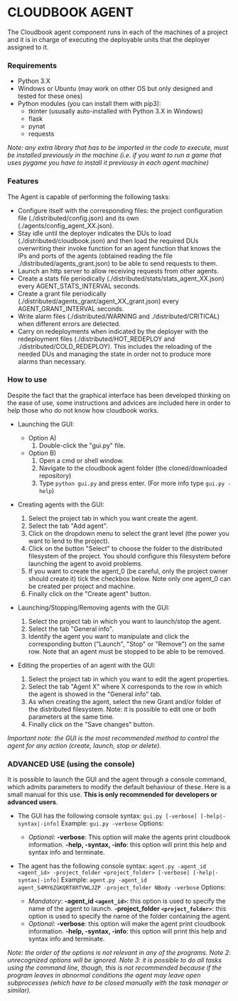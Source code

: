 # CLOUDBOOK AGENT

The Cloudbook agent component runs in each of the machines of a project and it is in charge of executing the deployable units that the deployer assigned to it.


### Requirements

* Python 3.X
* Windows or Ubuntu (may work on other OS but only designed and tested for these ones)
* Python modules (you can install them with pip3):
	- tkinter (ususally auto-installed with Python 3.X in Windows)
	- flask
	- pynat
	- requests

_Note: any extra library that has to be imported in the code to execute, must be installed previously in the machine (i.e. if you want to run a game that uses pygame you have to install it previousy in each agent machine)_


### Features

The Agent is capable of performing the following tasks:
- Configure itself with the corresponding files: the project configuration file (./distributed/config.json) and its own (./agents/config_agent_XX.json).
- Stay idle until the deployer indicates the DUs to load (./distributed/cloudbook.json) and then load the required DUs overwriting their invoke function for an agent function that knows the IPs and ports of the agents (obtained reading the file ./distributed/agents_grant.json) to be able to send requests to them.
- Launch an http server to allow receiving requests from other agents.
- Create a stats file periodically (./distributed/stats/stats_agent_XX.json) every AGENT_STATS_INTERVAL seconds.
- Create a grant file periodically (./distributed/agents_grant/agent_XX_grant.json) every AGENT_GRANT_INTERVAL seconds.
- Write alarm files (./distributed/WARNING and ./distributed/CRITICAL) when different errors are detected.
- Carry on redeployments when indicated by the deployer with the redeployment files (./distributed/HOT_REDEPLOY and ./distributed/COLD_REDEPLOY). This includes the reloading of the needed DUs and managing the state in order not to produce more alarms than necessary.


### How to use

Despite the fact that the graphical interface has been developed thinking on the ease of use, some instructions and advices are included here in order to help those who do not know how cloudbook works.

* Launching the GUI:
	* Option A)
		1. Double-click the "gui.py" file.
	* Option B)
		1. Open a cmd or shell window.
		2. Navigate to the cloudbook agent folder (the cloned/downloaded repository)
		3. Type `python gui.py` and press enter.  (For more info type `gui.py -help`)

* Creating agents with the GUI:
	1. Select the project tab in which you want create the agent.
	2. Select the tab "Add agent".
	3. Click on the dropdown menu to select the grant level (the power you want to lend to the project).
	4. Click on the button "Select" to choose the folder to the distributed filesystem of the project. You should configure this filesystem before launching the agent to avoid problems.
	5. If you want to create the agent_0 (be careful, only the project owner should create it) tick the checkbox below. Note only one agent_0 can be created per project and machine.
	6. Finally click on the "Create agent" button.

* Launching/Stopping/Removing agents with the GUI:
	1. Select the project tab in which you want to launch/stop the agent.
	2. Select the tab "General info".
	3. Identify the agent you want to manipulate and click the corresponding button ("Launch", "Stop" or "Remove") on the same row. Note that an agent must be stopped to be able to be removed.

* Editing the properties of an agent with the GUI:
	1. Select the project tab in which you want to edit the agent properties.
	2. Select the tab "Agent X" where X corresponds to the row in which the agent is showed in the "General info" tab.
	3. As when creating the agent, select the new Grant and/or folder of the distributed filesystem. Note: it is possible to edit one or both parameters at the same time.
	4. Finally click on the "Save changes" button.

_Important note: the GUI is the most recommended method to control the agent for any action (create, launch, stop or delete)._


### ADVANCED USE (using the console)

It is possible to launch the GUI and the agent through a console command, which admits parameters to modify the default behaviour of these. Here is a small manual for this use. **This is only recommended for developers or advanced users**.

* The GUI has the following console syntax:
	`gui.py [-verbose] [-help|-syntax|-info]`
	Example: `gui.py -verbose`
	Options:
	* _Optional_:
		**-verbose**: This option will make the agents print cloudbook information.
		**-help, -syntax, -info**: this option will print this help and syntax info and terminate.


* The agent has the following console syntax:
	`agent.py -agent_id <agent_id> -project_folder <project_folder> [-verbose] [-help|-syntax|-info]`
	Example: `agent.py -agent_id agent_S4MY6ZGKQRT8RTVWLJZP -project_folder NBody -verbose`
	Options:
	* _Mandatory_:
		**-agent_id `<agent_id>`**: this option is used to specify the name of the agent to launch.
		**-project_folder `<project_folder>`**: this option is used to specify the name of the folder containing the agent.
	* _Optional_:
		**-verbose**: this option will make the agent print cloudbook information.
		**-help, -syntax, -info**: this option will print this help and syntax info and terminate.

_Note: the order of the options is not relevant in any of the programs._
_Note 2: unrecognized options will be ignored._
_Note 3: it is possible to do all tasks using the command line, though, this is not recommended because if the program leaves in abnormal conditions the agent may leave open subprocesses (which have to be closed manually with the task manager or similar)._
